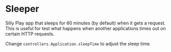 Sleeper
=======

Silly Play app that sleeps for 60 minutes (by default) when it gets a request. This is useful for test what happens when another applications times out on certain HTTP requests.

Change `controllers.Application.sleepTime` to adjust the sleep time.
